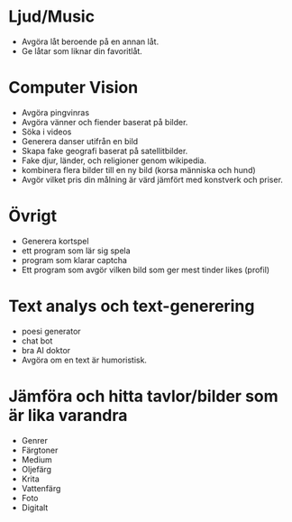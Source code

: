 # Ljud/Music
 - Avgöra låt beroende på en annan låt.
 - Ge låtar som liknar din favoritlåt.
# Computer Vision
- Avgöra pingvinras
- Avgöra vänner och fiender baserat på bilder.
- Söka i videos
- Generera danser utifrån en bild
- Skapa fake geografi baserat på satellitbilder.
- Fake djur, länder, och religioner genom wikipedia.
- kombinera flera bilder till en ny bild (korsa människa och hund)
- Avgör vilket pris din målning är värd jämfört med konstverk och priser.
# Övrigt
- Generera kortspel
- ett program som lär sig spela
- program som klarar captcha
- Ett program som avgör vilken bild som ger mest tinder likes (profil)
# Text analys och text-generering
- poesi generator
- chat bot
- bra AI doktor
- Avgöra om en text är humoristisk.


# Jämföra och hitta tavlor/bilder som är lika varandra
- Genrer
- Färgtoner
- Medium
- Oljefärg
- Krita
- Vattenfärg
- Foto
- Digitalt

